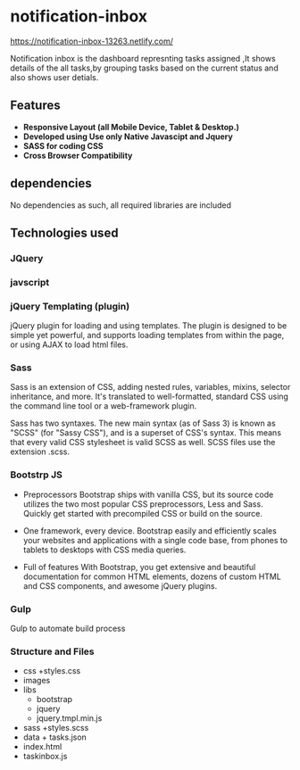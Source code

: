 # notification-inbox
https://notification-inbox-13263.netlify.com/

Notification inbox is the dashboard represnting tasks assigned ,It shows details of the all tasks,by grouping tasks 
based on the current status and also shows user detials.


## Features
+ **Responsive Layout (all Mobile Device, Tablet & Desktop.)**
+ **Developed using Use only Native Javascipt and Jquery**
+ **SASS for coding CSS**
+ **Cross Browser Compatibility**


## dependencies

No dependencies as such, all required libraries are included

## Technologies used

###  JQuery

### javscript

### jQuery Templating (plugin)
jQuery plugin for loading and using templates. The plugin is designed to be simple yet powerful, and supports loading templates from within the page, or using AJAX to load html files.

### Sass
Sass is an extension of CSS, adding nested rules, variables, mixins, selector inheritance, and more. It's translated to well-formatted, standard CSS using the command line tool or a web-framework plugin.

Sass has two syntaxes. The new main syntax (as of Sass 3) is known as "SCSS" (for "Sassy CSS"), and is a superset of CSS's syntax. This means that every valid CSS stylesheet is valid SCSS as well. SCSS files use the extension .scss.

### Bootstrp JS

+ Preprocessors
Bootstrap ships with vanilla CSS, but its source code utilizes the two most popular CSS preprocessors, Less and Sass. Quickly get started with precompiled CSS or build on the source.

+ One framework, every device.
Bootstrap easily and efficiently scales your websites and applications with a single code base, from phones to tablets to desktops with CSS media queries.

+ Full of features
With Bootstrap, you get extensive and beautiful documentation for common HTML elements, dozens of custom HTML and CSS components, and awesome jQuery plugins.

### Gulp
Gulp to automate build process 

### Structure and Files

 + css
     +styles.css
 + images
 + libs
      + bootstrap
      + jquery
      + jquery.tmpl.min.js
 + sass
      +styles.scss
 + data
       + tasks.json
 + index.html
 + taskinbox.js





